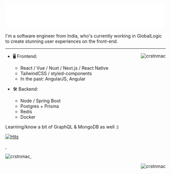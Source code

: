 <img src="https://raw.githubusercontent.com/crstnmac/crstnmac/73cd0df2e0391be51214eb7be4ae880e22a61932/wave.svg" alt=":wave:" />

I'm a software engineer from India, who's currently working in GlobalLogic to create stunning user experiences on the front-end.

---

<a href="https://discord.com/users/484623360899284992" target="blank"><p><img align="right" src="https://lanyard.cnrad.dev/api/484623360899284992" alt="crstnmac" /></p></a>

- 🖥️ Frontend:
  - React / Vue / Nuxt / Next.js / React Native
  - TailwindCSS / styled-components
  - In the past: AngularJS, Angular

- 🛠 Backend:
  - Node / Spring Boot
  - Postgres + Prisma
  - Redis
  - Docker

Learning/know a bit of GraphQL & MongoDB as well :)

[![Hits](https://hits.link/hits?url=https://github.com/crstnmac&bgLeft=444444&bgRight=575fff&label=visits)](https://hits.link)

<a href="https://open.spotify.com/user/xpxdzn2hztvea9akz2unakmuc" target="blank">&nbsp;<p><img align="left" src="https://now-play.vercel.app/api/generate?uid=efc4792d-dd75-404f-a518-32caada147f9&theme=dark" alt="crstnmac" /></p></a>

<a href="https://open.spotify.com/user/xpxdzn2hztvea9akz2unakmuc" target="blank">&nbsp;<p><img align="right" src="https://spotify-recently-played-readme.vercel.app/api?user=xpxdzn2hztvea9akz2unakmuc&width=350" alt="crstnmac" /></p></a>
